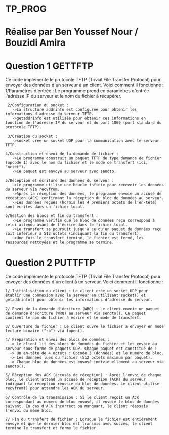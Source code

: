 # TP_PROG
# Réalise par Ben Youssef Nour / Bouzidi Amira

# Question 1 GETTFTP
Ce code implémente le protocole TFTP (Trivial File Transfer Protocol) pour envoyer des données d'un serveur à un client. Voici comment il fonctionne :
     1/Paramètres d'entrée :
       Le programme prend en paramètres d'entrée l'adresse IP du serveur et le nom du fichier à récupérer.

     2/Configuration du socket :
       ->La structure addrinfo est configurée pour obtenir les informations d'adresse du serveur TFTP.
       ->getaddrinfo est utilisée pour obtenir ces informations en fonction de l'adresse IP du serveur et du port 1069 (port standard du protocole TFTP).

     3/Création du socket :
       ->socket crée un socket UDP pour la communication avec le serveur TFTP.

    4/Construction et envoi de la demande de fichier :
       ->Le programme construit un paquet TFTP de type demande de fichier (opcode 1) avec le nom du fichier et le mode de transfert (ici, "octet").
       ->Ce paquet est envoyé au serveur avec sendto.

    5/Réception et écriture des données du serveur :
       ->Le programme utilise une boucle infinie pour recevoir les données du serveur via recvfrom.
       ->Après la réception des données, le programme envoie un accusé de réception (ACK) confirmant la réception du bloc de données au serveur.
       ->Les données reçues (hormis les 4 premiers octets de l'en-tête) sont écrites dans un fichier local.

    6/Gestion des blocs et fin du transfert :
       ->Le programme vérifie que le bloc de données reçu correspond à celui attendu avant de l'écrire dans le fichier local.
       ->Le transfert se poursuit jusqu'à ce qu'un paquet de données reçu soit inférieur à 512 octets (indiquant la fin du transfert).
       ->Une fois le transfert terminé, le fichier est fermé, les ressources nettoyées et le programme se termine.
# Question 2 PUTTFTP
Ce code implémente le protocole TFTP (Trivial File Transfer Protocol) pour envoyer des données d'un client à un serveur. Voici comment il fonctionne :

    1/ Initialisation du client : Le client crée un socket UDP pour établir une connexion avec le serveur en utilisant socket() et getaddrinfo() pour obtenir les informations d'adresse du serveur.

    2/ Envoi de la demande d'écriture (WRQ) : Le client envoie un paquet de demande d'écriture (WRQ) au serveur via sendto(). Ce paquet contient le nom du fichier à écrire et le mode de transfert.

    3/ Ouverture du fichier : Le client ouvre le fichier à envoyer en mode lecture binaire ("rb") via fopen().

    4/ Préparation et envoi des blocs de données :
      -> Le client lit des blocs de données du fichier et les envoie au serveur sous forme de paquets UDP. Chaque paquet est constitué de :
      -> Un en-tête de 4 octets : Opcode 3 (données) et le numéro de bloc.
      -> Les données lues du fichier (512 octets maximum par paquet).
      -> Chaque bloc de données est envoyé individuellement au serveur via sendto().

    5/ Réception des ACK (accusés de réception) : Après l'envoi de chaque bloc, le client attend un accusé de réception (ACK) du serveur indiquant la réception réussie du bloc de données. Le client utilise recvfrom() pour attendre les ACK du serveur.

    6/ Contrôle de la transmission : Si le client reçoit un ACK correspondant au numéro de bloc envoyé, il envoie le bloc de données suivant. En cas d'ACK incorrect ou manquant, le client réessaie l'envoi du même bloc.

    7/ Fin du transfert de fichier : Lorsque le fichier est entièrement envoyé et que le dernier bloc est transmis avec succès, le client termine le transfert et ferme le fichier.
